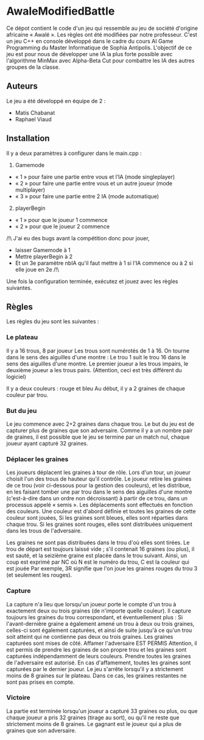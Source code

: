 # AwaleModifiedBattle
Ce dépot contient le code d'un jeu qui ressemble au jeu de société d'origine africaine « Awalé ». 
Les règles ont été modifiées par notre professeur.
C'est un jeu C++ en console développé dans le cadre du cours AI Game Programming du Master Informatique de Sophia Antipolis.
L'objectif de ce jeu est pour nous de développer une IA la plus forte possible avec l'algorithme MinMax avec Alpha-Beta Cut pour combattre les IA des autres groupes de la classe. 

## Auteurs
Le jeu a été développé en équipe de 2 :
- Matis Chabanat
- Raphael Viaud

## Installation
Il y a deux paramètres à configurer dans le main.cpp :
1. Gamemode 
-	« 1 » pour faire une partie entre vous et l’IA (mode singleplayer) 
-	« 2 » pour faire une partie entre vous et un autre joueur (mode multiplayer)
-	« 3 » pour faire une partie entre 2 IA (mode automatique)
2. playerBegin 
-	« 1 » pour que le joueur 1 commence 
-	« 2 » pour que le joueur 2 commence

/!\ 
J'ai eu des bugs avant la compétition donc pour jouer, 
- laisser Gamemode à 1
- Mettre playerBegin à 2
- Et un 3e paramètre nbIA qu'il faut mettre à 1 si l'IA commence ou à 2 si elle joue en 2e
/!\

Une fois la configuration terminée, exécutez et jouez avec les règles suivantes.

## Règles
Les règles du jeu sont les suivantes : 

### Le plateau
Il y a 16 trous, 8 par joueur
Les trous sont numérotés de 1 à 16. On tourne dans le sens des aiguilles d'une montre : Le trou 1 suit le trou 16 dans le sens des aiguilles d'une montre. 
Le premier joueur a les trous impairs, le deuxième joueur a les trous pairs.
(Attention, ceci est très différent du logiciel)

Il y a deux couleurs : rouge et bleu
Au début, il y a 2 graines de chaque couleur par trou.

### But du jeu
Le jeu commence avec 2+2 graines dans chaque trou. Le but du jeu est de capturer plus de graines que son adversaire. Comme il y a un nombre pair de graines, il est possible que le jeu se termine par un match nul, chaque joueur ayant capturé 32 graines.

### Déplacer les graines
Les joueurs déplacent les graines à tour de rôle. Lors d'un tour, un joueur choisit l'un des trous de hauteur qu'il contrôle. Le joueur retire les graines de ce trou (voir ci-dessous pour la gestion des couleurs), et les distribue, en les faisant tomber une par trou dans le sens des aiguilles d'une montre (c'est-à-dire dans un ordre non décroissant) à partir de ce trou, dans un processus appelé « semis ». 
Les déplacements sont effectués en fonction des couleurs. Une couleur est d'abord définie et toutes les graines de cette couleur sont jouées, 
Si les graines sont bleues, elles sont réparties dans chaque trou. Si les graines sont rouges, elles sont distribuées uniquement dans les trous de l'adversaire.

Les graines ne sont pas distribuées dans le trou d'où elles sont tirées. Le trou de départ est toujours laissé vide ; s'il contenait 16 graines (ou plus), il est sauté, et la seizième graine est placée dans le trou suivant. 
Ainsi, un coup est exprimé par NC où N est le numéro du trou, C est la couleur qui est jouée
Par exemple, 3R signifie que l'on joue les graines rouges du trou 3 (et seulement les rouges). 

### Capture 
La capture n'a lieu que lorsqu'un joueur porte le compte d'un trou à exactement deux ou trois graines (de n'importe quelle couleur). Il capture toujours les graines du trou correspondant, et éventuellement plus : Si l'avant-dernière graine a également amené un trou à deux ou trois graines, celles-ci sont également capturées, et ainsi de suite jusqu'à ce qu'un trou soit atteint qui ne contienne pas deux ou trois graines. Les graines capturées sont mises de côté. Affamer l'adversaire EST PERMIS
Attention, il est permis de prendre les graines de son propre trou et les graines sont capturées indépendamment de leurs couleurs.
Prendre toutes les graines de l'adversaire est autorisé. En cas d'affamement, toutes les graines sont capturées par le dernier joueur.
Le jeu s'arrête lorsqu'il y a strictement moins de 8 graines sur le plateau. Dans ce cas, les graines restantes ne sont pas prises en compte.

### Victoire
La partie est terminée lorsqu'un joueur a capturé 33 graines ou plus, ou que chaque joueur a pris 32 graines (tirage au sort), ou qu'il ne reste que strictement moins de 8 graines. Le gagnant est le joueur qui a plus de graines que son adversaire.



